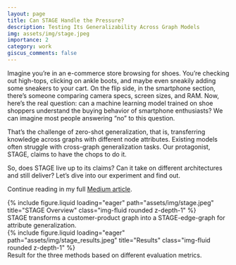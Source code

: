 ```yaml
---
layout: page
title: Can STAGE Handle the Pressure?
description: Testing Its Generalizability Across Graph Models
img: assets/img/stage.jpeg
importance: 2
category: work
giscus_comments: false
---
```


Imagine you’re in an e-commerce store browsing for shoes. You’re checking out high-tops, clicking on ankle boots, and maybe even sneakily adding some sneakers to your cart. On the flip side, in the smartphone section, there’s someone comparing camera specs, screen sizes, and RAM. Now, here’s the real question: can a machine learning model trained on shoe shoppers understand the buying behavior of smartphone enthusiasts? We can imagine most people answering “no” to this question.

That’s the challenge of zero-shot generalization, that is, transferring knowledge across graphs with different node attributes. Existing models often struggle with cross-graph generalization tasks. Our protagonist, STAGE, claims to have the chops to do it.

So, does STAGE live up to its claims? Can it take on different architectures and still deliver? Let’s dive into our experiment and find out.

Continue reading in my full [Medium article](https://medium.com/stanford-cs224w/can-stage-handle-the-pressure-testing-its-generalizability-across-graph-models-66292eba0021).

<div class="row">
    <div class="col-sm mt-3 mt-md-0">
        {% include figure.liquid loading="eager" path="assets/img/stage.jpeg" title="STAGE Overview" class="img-fluid rounded z-depth-1" %}
    </div>
</div>
<div class="caption">
    STAGE transforms a customer-product graph into a STAGE-edge-graph for attribute generalization.
</div>

<div class="row">
    <div class="col-sm mt-3 mt-md-0">
        {% include figure.liquid loading="eager" path="assets/img/stage_results.jpeg" title="Results" class="img-fluid rounded z-depth-1" %}
    </div>
</div>
<div class="caption">
    Result for the three methods based on different evaluation metrics.
</div>